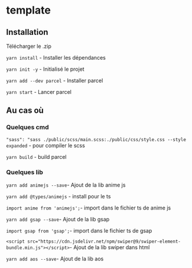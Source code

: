 # template

## Installation

Télécharger le .zip 

`yarn install` - Installer les dépendances 

`yarn init -y` - Initialisé le projet  

`yarn add --dev parcel` - Installer parcel

`yarn start` - Lancer parcel

## Au cas où
### Quelques cmd
` "sass": "sass ./public/scss/main.scss:./public/css/style.css --style expanded ` - pour compiler le scss

`yarn build` - build parcel

### Quelques lib
`yarn add animejs --save`- Ajout de la lib anime js

`yarn add @types/animejs` - install pour le ts

`import anime from 'animejs';`- import dans le fichier ts de anime js

`yarn add gsap --save`- Ajout de la lib gsap

`import gsap from 'gsap';`- import dans le fichier ts de gsap

`<script src="https://cdn.jsdelivr.net/npm/swiper@9/swiper-element-bundle.min.js"></script>`- Ajout de la lib swiper dans html

`yarn add aos --save`- Ajout de la lib aos

